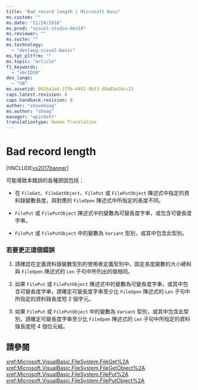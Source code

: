 ```yaml
---
title: "Bad record length | Microsoft Docs"
ms.custom: ""
ms.date: "11/24/2016"
ms.prod: "visual-studio-dev14"
ms.reviewer: ""
ms.suite: ""
ms.technology: 
  - "devlang-visual-basic"
ms.tgt_pltfrm: ""
ms.topic: "article"
f1_keywords: 
  - "vbrID59"
dev_langs: 
  - "VB"
ms.assetid: 0926a3a4-177b-4452-9b33-d8a01e24cc21
caps.latest.revision: 8
caps.handback.revision: 8
author: "stevehoag"
ms.author: "shoag"
manager: "wpickett"
translationtype: Human Translation
---
```

# Bad record length
[!INCLUDE[vs2017banner](../../../csharp/includes/vs2017banner.md)]

可能導致本錯誤的各種原因包括：  
  
-   在 `FileGet`、`FileGetObject`、`FilePut` 或 `FilePutObject` 陳述式中指定的資料錄變數長度，與對應的 `FileOpen` 陳述式中所指定的長度不同。  
  
-   `FilePut` 或 `FilePutObject` 陳述式中的變數為可變長度字串，或包含可變長度字串。  
  
-   `FilePut` 或 `FilePutObject` 中的變數為 `Variant` 型別，或其中包含此型別。  
  
### 若要更正這個錯誤  
  
1.  請確認在定義資料錄變數型別的使用者定義型別中，固定長度變數的大小總和與 `FileOpen` 陳述式的 `Len` 子句中所列出的值相同。  
  
2.  如果 `FilePut` 或 `FilePutObject` 陳述式中的變數為可變長度字串，或其中包含可變長度字串，請確定可變長度字串至少比 `FileOpen` 陳述式的 `Len` 子句中所指定的資料錄長度短 2 個字元。  
  
3.  如果 `FilePut` 或 `FilePutObject` 中的變數為 `Variant` 型別，或其中包含此型別，請確定可變長度字串至少比 `FileOpen` 陳述式的 `Len` 子句中所指定的資料錄長度短 4 個位元組。  
  
## 請參閱  
 <xref:Microsoft.VisualBasic.FileSystem.FileGet%2A>   
 <xref:Microsoft.VisualBasic.FileSystem.FileGetObject%2A>   
 <xref:Microsoft.VisualBasic.FileSystem.FilePut%2A>   
 <xref:Microsoft.VisualBasic.FileSystem.FilePutObject%2A>